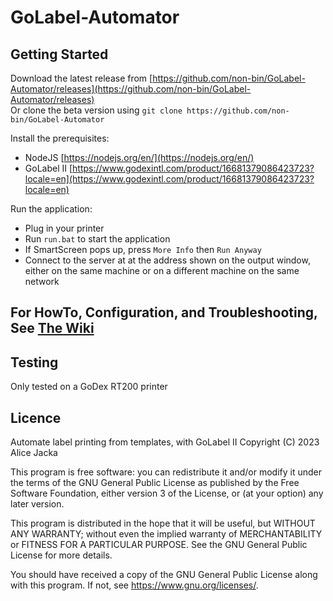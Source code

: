 # GoLabel-Automator

## Getting Started

Download the latest release from [https://github.com/non-bin/GoLabel-Automator/releases](https://github.com/non-bin/GoLabel-Automator/releases)  
Or clone the beta version using `git clone https://github.com/non-bin/GoLabel-Automator`

Install the prerequisites:

- NodeJS [https://nodejs.org/en/](https://nodejs.org/en/)
- GoLabel II [https://www.godexintl.com/product/16681379086423723?locale=en](https://www.godexintl.com/product/16681379086423723?locale=en)

Run the application:

- Plug in your printer
- Run `run.bat` to start the application
- If SmartScreen pops up, press `More Info` then `Run Anyway` 
- Connect to the server at at the address shown on the output window, either on the same machine or on a different machine on the same network

## For HowTo, Configuration, and Troubleshooting, See [The Wiki](../../wiki)

## Testing

Only tested on a GoDex RT200 printer

## Licence

  Automate label printing from templates, with GoLabel II
  Copyright (C) 2023  Alice Jacka

  This program is free software: you can redistribute it and/or modify
  it under the terms of the GNU General Public License as published by
  the Free Software Foundation, either version 3 of the License, or
  (at your option) any later version.

  This program is distributed in the hope that it will be useful,
  but WITHOUT ANY WARRANTY; without even the implied warranty of
  MERCHANTABILITY or FITNESS FOR A PARTICULAR PURPOSE.  See the
  GNU General Public License for more details.

  You should have received a copy of the GNU General Public License
  along with this program.  If not, see <https://www.gnu.org/licenses/>.
